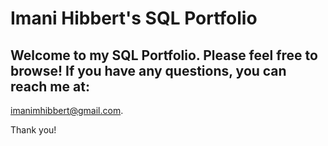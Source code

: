 # Imani Hibbert's SQL Portfolio

## Welcome to my SQL Portfolio. Please feel free to browse! If you have any questions, you can reach me at:
imanimhibbert@gmail.com.

Thank you!

